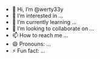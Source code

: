 - 👋 Hi, I’m @werty33y
- 👀 I’m interested in ...
- 🌱 I’m currently learning ...
- 💞️ I’m looking to collaborate on ...
- 📫 How to reach me ...
- 😄 Pronouns: ...
- ⚡ Fun fact: ...

<!---
werty33y/werty33y is a ✨ special ✨ repository because its `README.md` (this file) appears on your GitHub profile.
You can click the Preview link to take a look at your changes.
--->
